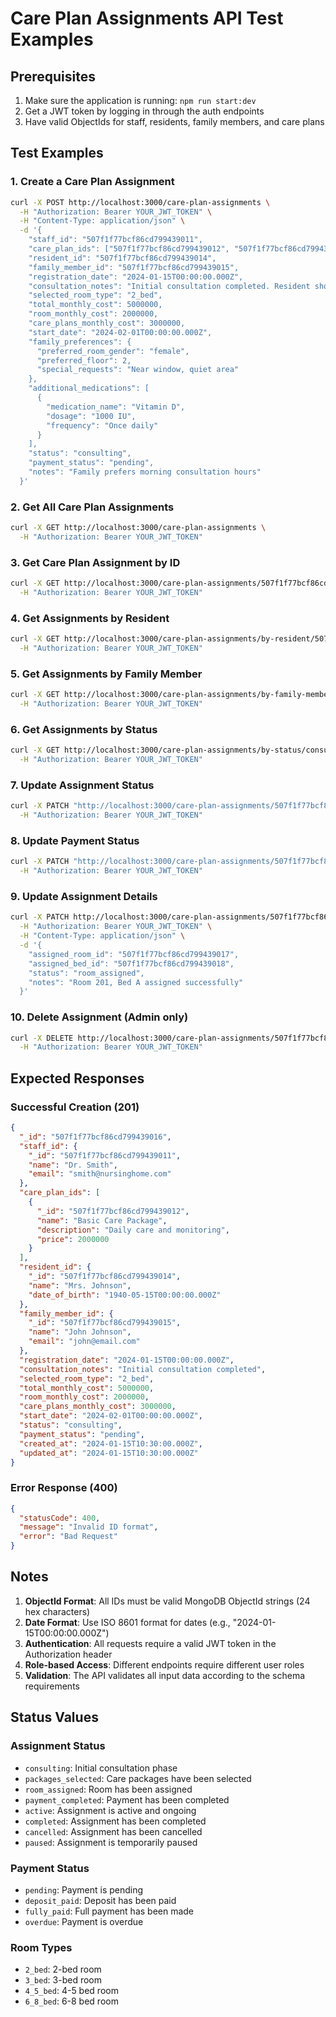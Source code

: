 # Care Plan Assignments API Test Examples

## Prerequisites
1. Make sure the application is running: `npm run start:dev`
2. Get a JWT token by logging in through the auth endpoints
3. Have valid ObjectIds for staff, residents, family members, and care plans

## Test Examples

### 1. Create a Care Plan Assignment

```bash
curl -X POST http://localhost:3000/care-plan-assignments \
  -H "Authorization: Bearer YOUR_JWT_TOKEN" \
  -H "Content-Type: application/json" \
  -d '{
    "staff_id": "507f1f77bcf86cd799439011",
    "care_plan_ids": ["507f1f77bcf86cd799439012", "507f1f77bcf86cd799439013"],
    "resident_id": "507f1f77bcf86cd799439014",
    "family_member_id": "507f1f77bcf86cd799439015",
    "registration_date": "2024-01-15T00:00:00.000Z",
    "consultation_notes": "Initial consultation completed. Resident shows good mobility and cognitive function.",
    "selected_room_type": "2_bed",
    "total_monthly_cost": 5000000,
    "room_monthly_cost": 2000000,
    "care_plans_monthly_cost": 3000000,
    "start_date": "2024-02-01T00:00:00.000Z",
    "family_preferences": {
      "preferred_room_gender": "female",
      "preferred_floor": 2,
      "special_requests": "Near window, quiet area"
    },
    "additional_medications": [
      {
        "medication_name": "Vitamin D",
        "dosage": "1000 IU",
        "frequency": "Once daily"
      }
    ],
    "status": "consulting",
    "payment_status": "pending",
    "notes": "Family prefers morning consultation hours"
  }'
```

### 2. Get All Care Plan Assignments

```bash
curl -X GET http://localhost:3000/care-plan-assignments \
  -H "Authorization: Bearer YOUR_JWT_TOKEN"
```

### 3. Get Care Plan Assignment by ID

```bash
curl -X GET http://localhost:3000/care-plan-assignments/507f1f77bcf86cd799439016 \
  -H "Authorization: Bearer YOUR_JWT_TOKEN"
```

### 4. Get Assignments by Resident

```bash
curl -X GET http://localhost:3000/care-plan-assignments/by-resident/507f1f77bcf86cd799439014 \
  -H "Authorization: Bearer YOUR_JWT_TOKEN"
```

### 5. Get Assignments by Family Member

```bash
curl -X GET http://localhost:3000/care-plan-assignments/by-family-member/507f1f77bcf86cd799439015 \
  -H "Authorization: Bearer YOUR_JWT_TOKEN"
```

### 6. Get Assignments by Status

```bash
curl -X GET http://localhost:3000/care-plan-assignments/by-status/consulting \
  -H "Authorization: Bearer YOUR_JWT_TOKEN"
```

### 7. Update Assignment Status

```bash
curl -X PATCH "http://localhost:3000/care-plan-assignments/507f1f77bcf86cd799439016/status?status=active" \
  -H "Authorization: Bearer YOUR_JWT_TOKEN"
```

### 8. Update Payment Status

```bash
curl -X PATCH "http://localhost:3000/care-plan-assignments/507f1f77bcf86cd799439016/payment-status?paymentStatus=deposit_paid" \
  -H "Authorization: Bearer YOUR_JWT_TOKEN"
```

### 9. Update Assignment Details

```bash
curl -X PATCH http://localhost:3000/care-plan-assignments/507f1f77bcf86cd799439016 \
  -H "Authorization: Bearer YOUR_JWT_TOKEN" \
  -H "Content-Type: application/json" \
  -d '{
    "assigned_room_id": "507f1f77bcf86cd799439017",
    "assigned_bed_id": "507f1f77bcf86cd799439018",
    "status": "room_assigned",
    "notes": "Room 201, Bed A assigned successfully"
  }'
```

### 10. Delete Assignment (Admin only)

```bash
curl -X DELETE http://localhost:3000/care-plan-assignments/507f1f77bcf86cd799439016 \
  -H "Authorization: Bearer YOUR_JWT_TOKEN"
```

## Expected Responses

### Successful Creation (201)
```json
{
  "_id": "507f1f77bcf86cd799439016",
  "staff_id": {
    "_id": "507f1f77bcf86cd799439011",
    "name": "Dr. Smith",
    "email": "smith@nursinghome.com"
  },
  "care_plan_ids": [
    {
      "_id": "507f1f77bcf86cd799439012",
      "name": "Basic Care Package",
      "description": "Daily care and monitoring",
      "price": 2000000
    }
  ],
  "resident_id": {
    "_id": "507f1f77bcf86cd799439014",
    "name": "Mrs. Johnson",
    "date_of_birth": "1940-05-15T00:00:00.000Z"
  },
  "family_member_id": {
    "_id": "507f1f77bcf86cd799439015",
    "name": "John Johnson",
    "email": "john@email.com"
  },
  "registration_date": "2024-01-15T00:00:00.000Z",
  "consultation_notes": "Initial consultation completed",
  "selected_room_type": "2_bed",
  "total_monthly_cost": 5000000,
  "room_monthly_cost": 2000000,
  "care_plans_monthly_cost": 3000000,
  "start_date": "2024-02-01T00:00:00.000Z",
  "status": "consulting",
  "payment_status": "pending",
  "created_at": "2024-01-15T10:30:00.000Z",
  "updated_at": "2024-01-15T10:30:00.000Z"
}
```

### Error Response (400)
```json
{
  "statusCode": 400,
  "message": "Invalid ID format",
  "error": "Bad Request"
}
```

## Notes

1. **ObjectId Format**: All IDs must be valid MongoDB ObjectId strings (24 hex characters)
2. **Date Format**: Use ISO 8601 format for dates (e.g., "2024-01-15T00:00:00.000Z")
3. **Authentication**: All requests require a valid JWT token in the Authorization header
4. **Role-based Access**: Different endpoints require different user roles
5. **Validation**: The API validates all input data according to the schema requirements

## Status Values

### Assignment Status
- `consulting`: Initial consultation phase
- `packages_selected`: Care packages have been selected
- `room_assigned`: Room has been assigned
- `payment_completed`: Payment has been completed
- `active`: Assignment is active and ongoing
- `completed`: Assignment has been completed
- `cancelled`: Assignment has been cancelled
- `paused`: Assignment is temporarily paused

### Payment Status
- `pending`: Payment is pending
- `deposit_paid`: Deposit has been paid
- `fully_paid`: Full payment has been made
- `overdue`: Payment is overdue

### Room Types
- `2_bed`: 2-bed room
- `3_bed`: 3-bed room
- `4_5_bed`: 4-5 bed room
- `6_8_bed`: 6-8 bed room 